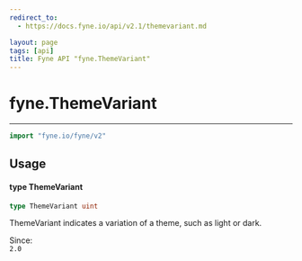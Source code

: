 ```yaml
---
redirect_to:
  - https://docs.fyne.io/api/v2.1/themevariant.md

layout: page
tags: [api]
title: Fyne API "fyne.ThemeVariant"
---
```



# fyne.ThemeVariant
---
```go
import "fyne.io/fyne/v2"
```

## Usage

#### type ThemeVariant

```go
type ThemeVariant uint
```

ThemeVariant indicates a variation of a theme, such as light or dark.


<div class="since">Since: <code>
2.0</code></div>
